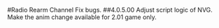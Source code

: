#Radio Rearm Channel
Fix bugs.
##4.0.5.00
Adjust script logic of NVG.
Make the anim change available for 2.01 game only.